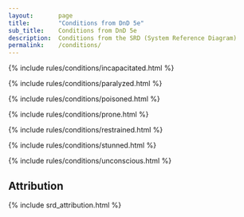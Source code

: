 ```yaml
---
layout:       page
title:        "Conditions from DnD 5e"
sub_title:    Conditions from DnD 5e
description:  Conditions from the SRD (System Reference Diagram)
permalink:    /conditions/
---
```


{% include rules/conditions/incapacitated.html %}

{% include rules/conditions/paralyzed.html %}

{% include rules/conditions/poisoned.html %}

{% include rules/conditions/prone.html %}

{% include rules/conditions/restrained.html %}

{% include rules/conditions/stunned.html %}

{% include rules/conditions/unconscious.html %}


## Attribution

{% include srd_attribution.html %}